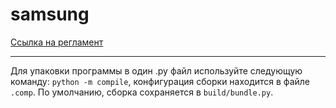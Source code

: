 # samsung
[Ссылка на регламент](https://marine.robocenter.org/media/filer_public/b4/46/b446b135-7b42-4cad-bec9-49b4bbbdaf10/vserossiiskie_sorevnovaniia_robotizirovannykh_lodok_2021.pdf)
_____________
Для упаковки программы в один .py файл используйте следующую команду:
```python -m compile```, конфигурация сборки находится в файле `.comp`. По умолчанию, сборка сохраняется в `build/bundle.py`.
